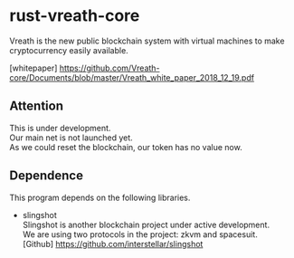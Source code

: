 # rust-vreath-core
Vreath is the new public blockchain system with virtual machines to make cryptocurrency easily available.  

[whitepaper] https://github.com/Vreath-core/Documents/blob/master/Vreath_white_paper_2018_12_19.pdf  

## Attention
This is under development.  
Our main net is not launched yet.  
As we could reset the blockchain, our token has no value now.  

## Dependence
This program depends on the following libraries.  
- slingshot  
Slingshot is another blockchain project under active development.  
We are using two protocols in the project: zkvm and spacesuit.  
[Github] https://github.com/interstellar/slingshot